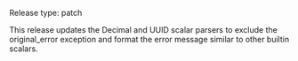 Release type: patch

This release updates the Decimal and UUID scalar parsers to exclude the original_error exception and format the error message similar to other builtin scalars.
